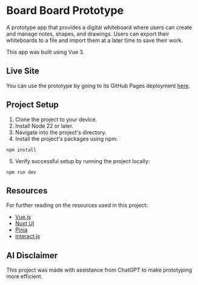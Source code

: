 # Board Board Prototype

A prototype app that provides a digital whiteboard where users can create and manage notes, shapes, and drawings. Users can export their whiteboards to a file and import them at a later time to save their work.

This app was built using Vue 3.

## Live Site

You can use the prototype by going to its GitHub Pages deployment [here](https://brettloewen.github.io/Board-Board-Prototype/).

## Project Setup

1. Clone the project to your device.
2. Install Node 22 or later.
3. Navigate into the project's directory.
4. Install the project's packages using npm:

```
npm install
```

5. Verify successful setup by running the project locally:

```
npm run dev
```

## Resources

For further reading on the resources used in this project:

- [Vue.js](https://vuejs.org/)
- [Nuxt UI](https://ui.nuxt.com/)
- [Pinia](https://pinia.vuejs.org/)
- [interact.js](https://interactjs.io/)

## AI Disclaimer

This project was made with assistance from ChatGPT to make prototyping more efficient.
